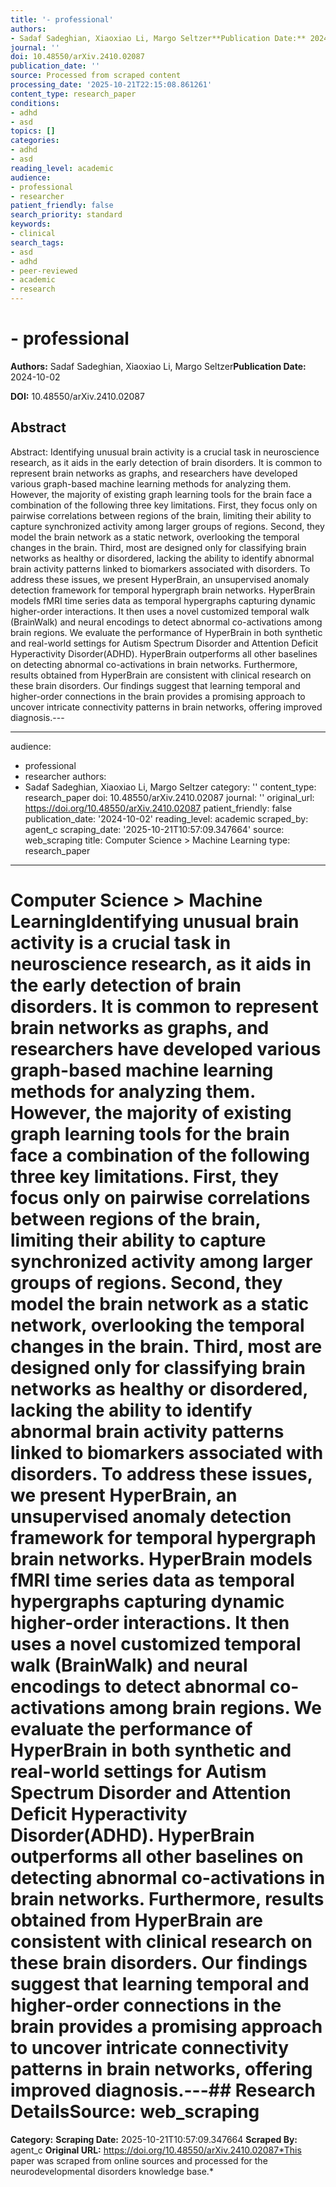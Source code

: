 ```yaml
---
title: '- professional'
authors:
- Sadaf Sadeghian, Xiaoxiao Li, Margo Seltzer**Publication Date:** 2024-10-02
journal: ''
doi: 10.48550/arXiv.2410.02087
publication_date: ''
source: Processed from scraped content
processing_date: '2025-10-21T22:15:08.861261'
content_type: research_paper
conditions:
- adhd
- asd
topics: []
categories:
- adhd
- asd
reading_level: academic
audience:
- professional
- researcher
patient_friendly: false
search_priority: standard
keywords:
- clinical
search_tags:
- asd
- adhd
- peer-reviewed
- academic
- research
---
```


# - professional

**Authors:** Sadaf Sadeghian, Xiaoxiao Li, Margo Seltzer**Publication Date:** 2024-10-02

**DOI:** 10.48550/arXiv.2410.02087

## Abstract

Abstract:
Identifying unusual brain activity is a crucial task in neuroscience research, as it aids in the early detection of brain disorders. It is common to represent brain networks as graphs, and researchers have developed various graph-based machine learning methods for analyzing them. However, the majority of existing graph learning tools for the brain face a combination of the following three key limitations. First, they focus only on pairwise correlations between regions of the brain, limiting their ability to capture synchronized activity among larger groups of regions. Second, they model the brain network as a static network, overlooking the temporal changes in the brain. Third, most are designed only for classifying brain networks as healthy or disordered, lacking the ability to identify abnormal brain activity patterns linked to biomarkers associated with disorders. To address these issues, we present HyperBrain, an unsupervised anomaly detection framework for temporal hypergraph brain networks. HyperBrain models fMRI time series data as temporal hypergraphs capturing dynamic higher-order interactions. It then uses a novel customized temporal walk (BrainWalk) and neural encodings to detect abnormal co-activations among brain regions. We evaluate the performance of HyperBrain in both synthetic and real-world settings for Autism Spectrum Disorder and Attention Deficit Hyperactivity Disorder(ADHD). HyperBrain outperforms all other baselines on detecting abnormal co-activations in brain networks. Furthermore, results obtained from HyperBrain are consistent with clinical research on these brain disorders. Our findings suggest that learning temporal and higher-order connections in the brain provides a promising approach to uncover intricate connectivity patterns in brain networks, offering improved diagnosis.---

---
audience:
- professional
- researcher
authors:
- Sadaf Sadeghian, Xiaoxiao Li, Margo Seltzer
category: ''
content_type: research_paper
doi: 10.48550/arXiv.2410.02087
journal: ''
original_url: https://doi.org/10.48550/arXiv.2410.02087
patient_friendly: false
publication_date: '2024-10-02'
reading_level: academic
scraped_by: agent_c
scraping_date: '2025-10-21T10:57:09.347664'
source: web_scraping
title: Computer Science > Machine Learning
type: research_paper
---
# Computer Science > Machine LearningIdentifying unusual brain activity is a crucial task in neuroscience research, as it aids in the early detection of brain disorders. It is common to represent brain networks as graphs, and researchers have developed various graph-based machine learning methods for analyzing them. However, the majority of existing graph learning tools for the brain face a combination of the following three key limitations. First, they focus only on pairwise correlations between regions of the brain, limiting their ability to capture synchronized activity among larger groups of regions. Second, they model the brain network as a static network, overlooking the temporal changes in the brain. Third, most are designed only for classifying brain networks as healthy or disordered, lacking the ability to identify abnormal brain activity patterns linked to biomarkers associated with disorders. To address these issues, we present HyperBrain, an unsupervised anomaly detection framework for temporal hypergraph brain networks. HyperBrain models fMRI time series data as temporal hypergraphs capturing dynamic higher-order interactions. It then uses a novel customized temporal walk (BrainWalk) and neural encodings to detect abnormal co-activations among brain regions. We evaluate the performance of HyperBrain in both synthetic and real-world settings for Autism Spectrum Disorder and Attention Deficit Hyperactivity Disorder(ADHD). HyperBrain outperforms all other baselines on detecting abnormal co-activations in brain networks. Furthermore, results obtained from HyperBrain are consistent with clinical research on these brain disorders. Our findings suggest that learning temporal and higher-order connections in the brain provides a promising approach to uncover intricate connectivity patterns in brain networks, offering improved diagnosis.---## Research Details**Source:** web_scraping
**Category:**
**Scraping Date:** 2025-10-21T10:57:09.347664
**Scraped By:** agent_c
**Original URL:** https://doi.org/10.48550/arXiv.2410.02087*This paper was scraped from online sources and processed for the neurodevelopmental disorders knowledge base.*
